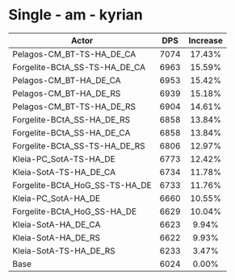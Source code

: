 # Single - am - kyrian
| Actor | DPS | Increase |
|---|:---:|:---:|
|Pelagos-CM_BT-TS-HA_DE_CA|7074|17.43%|
|Forgelite-BCtA_SS-TS-HA_DE_CA|6963|15.59%|
|Pelagos-CM_BT-HA_DE_CA|6953|15.42%|
|Pelagos-CM_BT-HA_DE_RS|6939|15.18%|
|Pelagos-CM_BT-TS-HA_DE_RS|6904|14.61%|
|Forgelite-BCtA_SS-HA_DE_RS|6858|13.84%|
|Forgelite-BCtA_SS-HA_DE_CA|6858|13.84%|
|Forgelite-BCtA_SS-TS-HA_DE_RS|6806|12.97%|
|Kleia-PC_SotA-TS-HA_DE|6773|12.42%|
|Kleia-SotA-TS-HA_DE_CA|6734|11.78%|
|Forgelite-BCtA_HoG_SS-TS-HA_DE|6733|11.76%|
|Kleia-PC_SotA-HA_DE|6660|10.55%|
|Forgelite-BCtA_HoG_SS-HA_DE|6629|10.04%|
|Kleia-SotA-HA_DE_CA|6623|9.94%|
|Kleia-SotA-HA_DE_RS|6622|9.93%|
|Kleia-SotA-TS-HA_DE_RS|6233|3.47%|
|Base|6024|0.00%|
